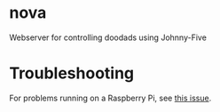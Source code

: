 # nova
Webserver for controlling doodads using Johnny-Five

# Troubleshooting

For problems running on a Raspberry Pi, see [this issue](https://github.com/rwaldron/johnny-five/issues/58).
